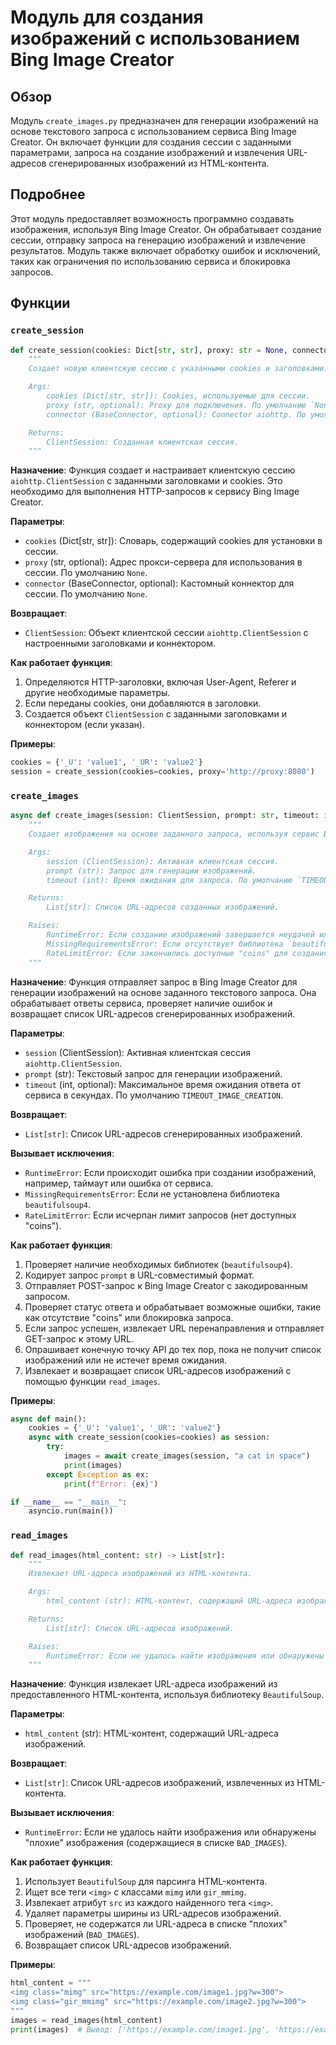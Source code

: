 # Модуль для создания изображений с использованием Bing Image Creator

## Обзор

Модуль `create_images.py` предназначен для генерации изображений на основе текстового запроса с использованием сервиса Bing Image Creator. Он включает функции для создания сессии с заданными параметрами, запроса на создание изображений и извлечения URL-адресов сгенерированных изображений из HTML-контента.

## Подробнее

Этот модуль предоставляет возможность программно создавать изображения, используя Bing Image Creator. Он обрабатывает создание сессии, отправку запроса на генерацию изображений и извлечение результатов. Модуль также включает обработку ошибок и исключений, таких как ограничения по использованию сервиса и блокировка запросов.

## Функции

### `create_session`

```python
def create_session(cookies: Dict[str, str], proxy: str = None, connector: BaseConnector = None) -> ClientSession:
    """
    Создает новую клиентскую сессию с указанными cookies и заголовками.

    Args:
        cookies (Dict[str, str]): Cookies, используемые для сессии.
        proxy (str, optional): Proxy для подключения. По умолчанию `None`.
        connector (BaseConnector, optional): Connector aiohttp. По умолчанию `None`.

    Returns:
        ClientSession: Созданная клиентская сессия.
    """
```

**Назначение**:
Функция создает и настраивает клиентскую сессию `aiohttp.ClientSession` с заданными заголовками и cookies. Это необходимо для выполнения HTTP-запросов к сервису Bing Image Creator.

**Параметры**:
- `cookies` (Dict[str, str]): Словарь, содержащий cookies для установки в сессии.
- `proxy` (str, optional): Адрес прокси-сервера для использования в сессии. По умолчанию `None`.
- `connector` (BaseConnector, optional): Кастомный коннектор для сессии. По умолчанию `None`.

**Возвращает**:
- `ClientSession`: Объект клиентской сессии `aiohttp.ClientSession` с настроенными заголовками и коннектором.

**Как работает функция**:
1. Определяются HTTP-заголовки, включая User-Agent, Referer и другие необходимые параметры.
2. Если переданы cookies, они добавляются в заголовки.
3. Создается объект `ClientSession` с заданными заголовками и коннектором (если указан).

**Примеры**:

```python
cookies = {'_U': 'value1', '_UR': 'value2'}
session = create_session(cookies=cookies, proxy='http://proxy:8080')
```

### `create_images`

```python
async def create_images(session: ClientSession, prompt: str, timeout: int = TIMEOUT_IMAGE_CREATION) -> List[str]:
    """
    Создает изображения на основе заданного запроса, используя сервис Bing.

    Args:
        session (ClientSession): Активная клиентская сессия.
        prompt (str): Запрос для генерации изображений.
        timeout (int): Время ожидания для запроса. По умолчанию `TIMEOUT_IMAGE_CREATION`.

    Returns:
        List[str]: Список URL-адресов созданных изображений.

    Raises:
        RuntimeError: Если создание изображений завершается неудачей или истекает время ожидания.
        MissingRequirementsError: Если отсутствует библиотека `beautifulsoup4`.
        RateLimitError: Если закончились доступные "coins" для создания изображений.
    """
```

**Назначение**:
Функция отправляет запрос в Bing Image Creator для генерации изображений на основе заданного текстового запроса. Она обрабатывает ответы сервиса, проверяет наличие ошибок и возвращает список URL-адресов сгенерированных изображений.

**Параметры**:
- `session` (ClientSession): Активная клиентская сессия `aiohttp.ClientSession`.
- `prompt` (str): Текстовый запрос для генерации изображений.
- `timeout` (int, optional): Максимальное время ожидания ответа от сервиса в секундах. По умолчанию `TIMEOUT_IMAGE_CREATION`.

**Возвращает**:
- `List[str]`: Список URL-адресов сгенерированных изображений.

**Вызывает исключения**:
- `RuntimeError`: Если происходит ошибка при создании изображений, например, таймаут или ошибка от сервиса.
- `MissingRequirementsError`: Если не установлена библиотека `beautifulsoup4`.
- `RateLimitError`: Если исчерпан лимит запросов (нет доступных "coins").

**Как работает функция**:
1. Проверяет наличие необходимых библиотек (`beautifulsoup4`).
2. Кодирует запрос `prompt` в URL-совместимый формат.
3. Отправляет POST-запрос к Bing Image Creator с закодированным запросом.
4. Проверяет статус ответа и обрабатывает возможные ошибки, такие как отсутствие "coins" или блокировка запроса.
5. Если запрос успешен, извлекает URL перенаправления и отправляет GET-запрос к этому URL.
6. Опрашивает конечную точку API до тех пор, пока не получит список изображений или не истечет время ожидания.
7. Извлекает и возвращает список URL-адресов изображений с помощью функции `read_images`.

**Примеры**:

```python
async def main():
    cookies = {'_U': 'value1', '_UR': 'value2'}
    async with create_session(cookies=cookies) as session:
        try:
            images = await create_images(session, "a cat in space")
            print(images)
        except Exception as ex:
            print(f"Error: {ex}")

if __name__ == "__main__":
    asyncio.run(main())
```

### `read_images`

```python
def read_images(html_content: str) -> List[str]:
    """
    Извлекает URL-адреса изображений из HTML-контента.

    Args:
        html_content (str): HTML-контент, содержащий URL-адреса изображений.

    Returns:
        List[str]: Список URL-адресов изображений.

    Raises:
        RuntimeError: Если не удалось найти изображения или обнаружены "плохие" изображения.
    """
```

**Назначение**:
Функция извлекает URL-адреса изображений из предоставленного HTML-контента, используя библиотеку `BeautifulSoup`.

**Параметры**:
- `html_content` (str): HTML-контент, содержащий URL-адреса изображений.

**Возвращает**:
- `List[str]`: Список URL-адресов изображений, извлеченных из HTML-контента.

**Вызывает исключения**:
- `RuntimeError`: Если не удалось найти изображения или обнаружены "плохие" изображения (содержащиеся в списке `BAD_IMAGES`).

**Как работает функция**:
1. Использует `BeautifulSoup` для парсинга HTML-контента.
2. Ищет все теги `<img>` с классами `mimg` или `gir_mmimg`.
3. Извлекает атрибут `src` из каждого найденного тега `<img>`.
4. Удаляет параметры ширины из URL-адресов изображений.
5. Проверяет, не содержатся ли URL-адреса в списке "плохих" изображений (`BAD_IMAGES`).
6. Возвращает список URL-адресов изображений.

**Примеры**:

```python
html_content = """
<img class="mimg" src="https://example.com/image1.jpg?w=300">
<img class="gir_mmimg" src="https://example.com/image2.jpg?w=300">
"""
images = read_images(html_content)
print(images)  # Вывод: ['https://example.com/image1.jpg', 'https://example.com/image2.jpg']